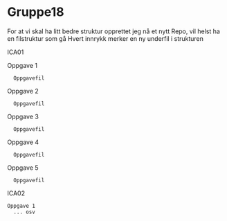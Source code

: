 # Gruppe18
For at vi skal ha litt bedre struktur opprettet jeg nå et nytt Repo, vil helst ha en filstruktur som gå 
Hvert innrykk merker en ny underfil i strukturen

ICA01

   Oppgave 1
   
      Oppgavefil
   
   
   Oppgave 2
   
      Oppgavefil
   
   Oppgave 3
   
      Oppgavefil
   
   Oppgave 4
   
      Oppgavefil
  
   Oppgave 5
   
      Oppgavefil
ICA02 

    Oppgave 1 
      ... osv
